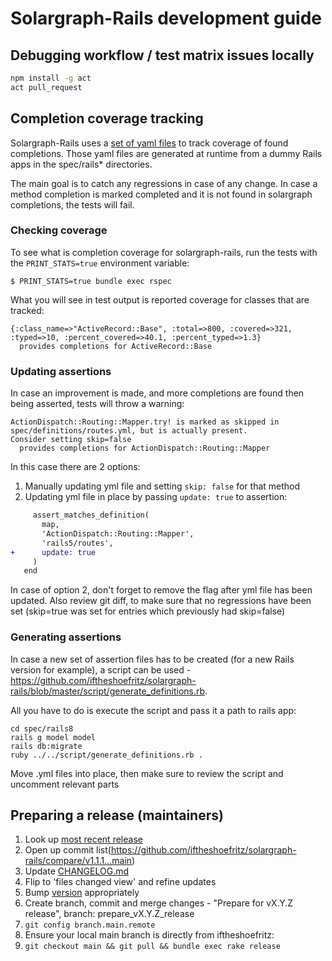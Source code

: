 # Solargraph-Rails development guide

## Debugging workflow / test matrix issues locally

```sh
npm install -g act
act pull_request
```

## Completion coverage tracking

Solargraph-Rails uses a [set of yaml files](https://github.com/iftheshoefritz/solargraph-rails/tree/master/spec/definitions) to track coverage of found completions.
Those yaml files are generated at runtime from a dummy Rails apps in the spec/rails* directories.

The main goal is to catch any regressions in case of any change. In case a method completion is marked completed and it is not found in solargraph completions, the tests will fail.

### Checking coverage

To see what is completion coverage for solargraph-rails, run the tests with the `PRINT_STATS=true` environment variable:

```
$ PRINT_STATS=true bundle exec rspec
```

What you will see in test output is reported coverage for classes that are tracked:

```
{:class_name=>"ActiveRecord::Base", :total=>800, :covered=>321, :typed=>10, :percent_covered=>40.1, :percent_typed=>1.3}
  provides completions for ActiveRecord::Base
```

### Updating assertions

In case an improvement is made, and more completions are found then being asserted, tests will throw a warning:

```
ActionDispatch::Routing::Mapper.try! is marked as skipped in spec/definitions/routes.yml, but is actually present.
Consider setting skip=false
  provides completions for ActionDispatch::Routing::Mapper
```

In this case there are 2 options:
1. Manually updating yml file and setting `skip: false` for that method
2. Updating yml file in place by passing `update: true` to assertion:

```diff
     assert_matches_definition(
       map,
       'ActionDispatch::Routing::Mapper',
       'rails5/routes',
+      update: true
     )
   end
```

In case of option 2, don't forget to remove the flag after yml file has been updated. Also review git diff, to make sure that no regressions have been set (skip=true was set for entries which previously had skip=false)

### Generating assertions

In case a new set of assertion files has to be created (for a new Rails version for example), a script can be used - https://github.com/iftheshoefritz/solargraph-rails/blob/master/script/generate_definitions.rb.

All you have to do is execute the script and pass it a path to rails app:

```
cd spec/rails8
rails g model model
rails db:migrate
ruby ../../script/generate_definitions.rb .
```

Move .yml files into place, then make sure to review the script and uncomment relevant parts

## Preparing a release (maintainers)

1. Look up [most recent release](https://rubygems.org/gems/solargraph-rails)
2. Open up commit list(https://github.com/iftheshoefritz/solargraph-rails/compare/v1.1.1...main)
3. Update [CHANGELOG.md](./CHANGELOG.md)
4. Flip to 'files changed view' and refine updates
5. Bump [version](./lib/solargraph/rails/version.rb) appropriately
6. Create branch, commit and merge changes - "Prepare for vX.Y.Z release", branch: prepare_vX.Y.Z_release
7. `git config branch.main.remote`
8. Ensure your local main branch is directly from iftheshoefritz:
9. `git checkout main && git pull && bundle exec rake release`
